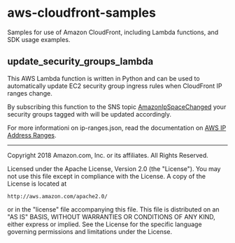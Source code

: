 # aws-cloudfront-samples
Samples for use of Amazon CloudFront, including Lambda functions, and SDK usage examples.

## update_security_groups_lambda

This AWS Lambda function is written in Python and can be used to automatically
update EC2 security group ingress rules when CloudFront IP ranges change.

By subscribing this function to the SNS topic
[AmazonIpSpaceChanged](http://docs.aws.amazon.com/general/latest/gr/aws-ip-ranges.html#subscribe-notifications)
your security groups tagged with will be updated accordingly.


For more informationi on ip-ranges.json, read the documentation on [AWS IP Address Ranges](http://docs.aws.amazon.com/general/latest/gr/aws-ip-ranges.html).

***

Copyright 2018 Amazon.com, Inc. or its affiliates. All Rights Reserved.

Licensed under the Apache License, Version 2.0 (the "License"). You may not use this file except in compliance with the License. A copy of the License is located at

    http://aws.amazon.com/apache2.0/

or in the "license" file accompanying this file. This file is distributed on an "AS IS" BASIS, WITHOUT WARRANTIES OR CONDITIONS OF ANY KIND, either express or implied. See the License for the specific language governing permissions and limitations under the License.

